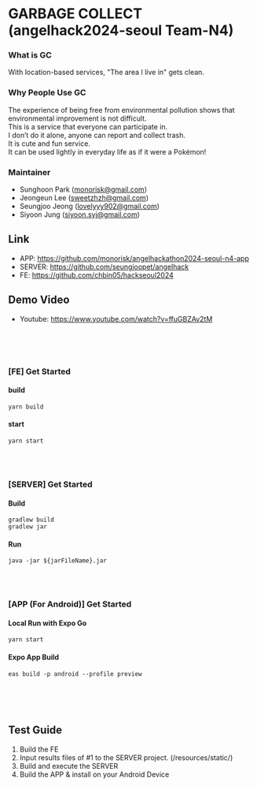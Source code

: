 # GARBAGE COLLECT (angelhack2024-seoul Team-N4)

### What is GC
With location-based services, "The area I live in" gets clean.

### Why People Use GC
The experience of being free from environmental pollution shows that environmental improvement is not difficult.<br>
This is a service that everyone can participate in.<br>
I don’t do it alone, anyone can report and collect trash.<br>
It is cute and fun service.<br>
It can be used lightly in everyday life as if it were a Pokémon!<br>

### Maintainer
- Sunghoon Park (monorisk@gmail.com)
- Jeongeun Lee (sweetzhzh@gmail.com)
- Seungjoo Jeong (lovelyyy902@gmail.com)
- Siyoon Jung (siyoon.syj@gmail.com)


## Link

- APP: https://github.com/monorisk/angelhackathon2024-seoul-n4-app
- SERVER: https://github.com/seungjoopet/angelhack
- FE: https://github.com/chbin05/hackseoul2024

## Demo Video

- Youtube: https://www.youtube.com/watch?v=ffuGBZAv2tM

<br>
<br>
<br>

### [FE] Get Started
#### build
```
yarn build
```

#### start
```
yarn start
```

<br>
<br>

### [SERVER] Get Started
#### Build
```
gradlew build
gradlew jar
```
#### Run
```
java -jar ${jarFileName}.jar
```
<br>
<br>

### [APP (For Android)] Get Started
#### Local Run with Expo Go
```
yarn start
```

#### Expo App Build
```
eas build -p android --profile preview
```

<br>
<br>
<br>

## Test Guide
1. Build the FE
2. Input results files of #1 to the SERVER project. (/resources/static/)
3. Build and execute the SERVER
4. Build the APP & install on your Android Device
